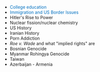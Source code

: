 - <span style="color:#0070c0">College education</span>
- <span style="color:#0070c0">Immigration and US Border Issues</span>
- Hitler's Rise to Power
- Nuclear fission/nuclear chemistry
- US History
- Iranian History
- Porn Addiction
- *Roe v. Wade* and what "implied rights" are
- Bosnian Genocide
- Myanmar Rohingya Genocide
- Taiwan
- Azerbaijan - Armenia